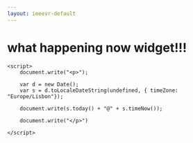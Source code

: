 ```yaml
---
layout: ieeevr-default
---
```


<div>
    <h1 id="past-conferences"> what happening now widget!!! </h1>
    
    

    <script>
        document.write("<p>");
    
        var d = new Date();
        var s = d.toLocaleDateString(undefined, { timeZone: "Europe/Lisbon"});
    
        document.write(s.today() + "@" + s.timeNow());
        
        document.write("</p>")
    
    </script>




</div>